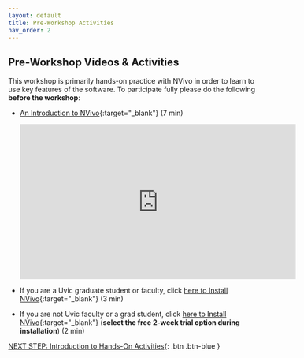 ```yaml
---
layout: default
title: Pre-Workshop Activities
nav_order: 2
---
```

## Pre-Workshop Videos & Activities
This workshop is primarily hands-on practice with NVivo in order to learn to use key features of the software. To participate fully please do the following **before the workshop**:

-   [An Introduction to NVivo](https://youtu.be/QNjEygXM_bE){:target="_blank"} (7 min)<br>
    <iframe width="560" height="315" src="https://www.youtube.com/embed/QNjEygXM_bE" title="YouTube video player" frameborder="0" allow="accelerometer; autoplay; clipboard-write; encrypted-media; gyroscope; picture-in-picture" allowfullscreen></iframe>

-   If you are a Uvic graduate student or faculty, click [here to Install NVivo](https://www.uvic.ca/systems//support/computerssoftware/softwaredistribution/nvivo.php){:target="_blank"} (3 min)
-   If you are not Uvic faculty or a grad student, click [here to Install NVivo](http://bit.ly/2WOOD3m){:target="_blank"} (**select the free 2-week trial option during installation**) (2 min)

[NEXT STEP: Introduction to Hands-On Activities](activities-intro.html){: .btn .btn-blue }
